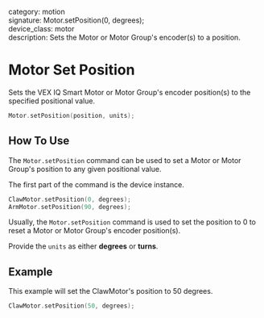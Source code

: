 category: motion  
signature: Motor.setPosition(0, degrees);  
device_class: motor  
description: Sets the Motor or Motor Group's encoder(s) to a position.  

# Motor Set Position

Sets the VEX IQ Smart Motor or Motor Group's encoder position(s) to the specified positional value.

```cpp
Motor.setPosition(position, units);
```

## How To Use

The `Motor.setPosition` command can be used to set a Motor or Motor Group's position to any given positional value.

The first part of the command is the device instance.

```cpp
ClawMotor.setPosition(0, degrees);
ArmMotor.setPosition(90, degrees);
```

Usually, the `Motor.setPosition` command is used to set the position to 0 to reset a Motor or Motor Group's encoder position(s).

Provide the `units` as either **degrees** or **turns**.

## Example

This example will set the ClawMotor's position to 50 degrees.

```cpp
ClawMotor.setPosition(50, degrees);
```

<advanced>
</advanced>